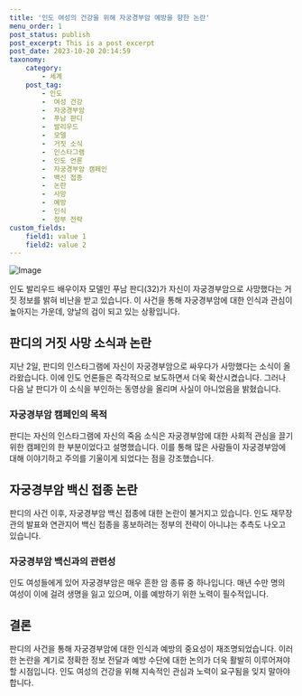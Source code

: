 ```yaml
---
title: '인도 여성의 건강을 위해 자궁경부암 예방을 향한 논란'
menu_order: 1
post_status: publish
post_excerpt: This is a post excerpt
post_date: 2023-10-20 20:14:59
taxonomy:
    category:
        - 세계
    post_tag:
        - 인도
        -  여성 건강
        -  자궁경부암
        -  푸남 판디
        -  발리우드
        -  모델
        -  거짓 소식
        -  인스타그램
        -  인도 언론
        -  자궁경부암 캠페인
        -  백신 접종
        -  논란
        -  사망
        -  예방
        -  인식
        -  정부 전략
custom_fields:
    field1: value 1
    field2: value 2
---
```


![Image](https://imgnews.pstatic.net/image/119/2024/02/07/0002797489_001_20240207040201228.jpeg?type=w647)


인도 발리우드 배우이자 모델인 푸남 판디(32)가 자신이 자궁경부암으로 사망했다는 거짓 정보를 밝혀 비난을 받고 있습니다. 이 사건을 통해 자궁경부암에 대한 인식과 관심이 높아지는 가운데, 양날의 검이 되고 있는 상황입니다. 

## 판디의 거짓 사망 소식과 논란
지난 2일, 판디의 인스타그램에 자신이 자궁경부암으로 싸우다가 사망했다는 소식이 올라왔습니다. 이에 인도 언론들은 즉각적으로 보도하면서 더욱 확산시켰습니다. 그러나 다음 날 판디가 이 소식을 부인하는 동영상을 올리며 사실이 아니었음을 밝혔습니다.

### 자궁경부암 캠페인의 목적
판디는 자신의 인스타그램에 자신의 죽음 소식은 자궁경부암에 대한 사회적 관심을 끌기 위한 캠페인의 한 부분이었다고 설명했습니다. 이를 통해 많은 사람들이 자궁경부암에 대해 이야기하고 주의를 기울이게 되었다는 점을 강조했습니다.

## 자궁경부암 백신 접종 논란
판디의 사건 이후, 자궁경부암 백신 접종에 대한 논란이 불거지고 있습니다. 인도 재무장관의 발표와 연관지어 백신 접종을 홍보하려는 정부의 전략이 아니냐는 추측도 나오고 있습니다.

### 자궁경부암 백신과의 관련성
인도 여성들에게 있어 자궁경부암은 매우 흔한 암 종류 중 하나입니다. 매년 수만 명의 여성이 이에 걸려 생명을 잃고 있으며, 이를 예방하기 위한 노력이 필수적입니다.

## 결론
판디의 사건을 통해 자궁경부암에 대한 인식과 예방의 중요성이 재조명되었습니다. 이러한 논란을 계기로 정확한 정보 전달과 예방 수단에 대한 논의가 더욱 활발히 이루어져야 할 시점입니다. 인도 여성의 건강을 위해 지속적인 관심과 노력이 요구됨을 잊지 말아야 합니다.

